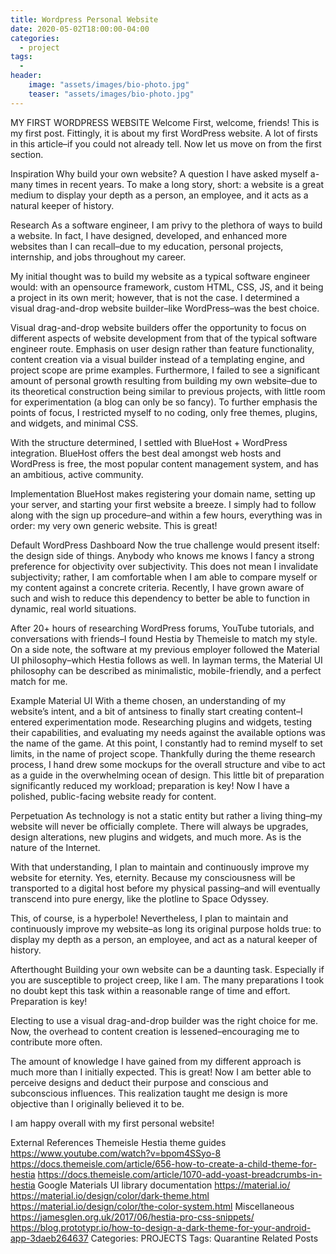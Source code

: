 ```yaml
---
title: Wordpress Personal Website
date: 2020-05-02T18:00:00-04:00
categories:
  - project
tags:
  -
header:
    image: "assets/images/bio-photo.jpg"
    teaser: "assets/images/bio-photo.jpg"
---
```


MY FIRST WORDPRESS WEBSITE
Welcome
First, welcome, friends! This is my first post. Fittingly, it is about my first WordPress website. A lot of firsts in this article–if you could not already tell. Now let us move on from the first section.

Inspiration
Why build your own website? A question I have asked myself a-many times in recent years. To make a long story, short: a website is a great medium to display your depth as a person, an employee, and it acts as a natural keeper of history.

Research
As a software engineer, I am privy to the plethora of ways to build a website. In fact, I have designed, developed, and enhanced more websites than I can recall–due to my education, personal projects, internship, and jobs throughout my career.

My initial thought was to build my website as a typical software engineer would: with an opensource framework, custom HTML, CSS, JS, and it being a project in its own merit; however, that is not the case. I determined a visual drag-and-drop website builder–like WordPress–was the best choice. 

Visual drag-and-drop website builders offer the opportunity to focus on different aspects of website development from that of the typical software engineer route. Emphasis on user design rather than feature functionality, content creation via a visual builder instead of a templating engine, and project scope are prime examples. Furthermore, I failed to see a significant amount of personal growth resulting from building my own website–due to its theoretical construction being similar to previous projects, with little room for experimentation (a blog can only be so fancy). To further emphasis the points of focus, I restricted myself to no coding, only free themes, plugins, and widgets, and minimal CSS.

With the structure determined, I settled with BlueHost + WordPress integration. BlueHost offers the best deal amongst web hosts and WordPress is free, the most popular content management system, and has an ambitious, active community.

Implementation
BlueHost makes registering your domain name, setting up your server, and starting your first website a breeze. I simply had to follow along with the sign up procedure–and within a few hours, everything was in order: my very own generic website. This is great!


Default WordPress Dashboard
Now the true challenge would present itself: the design side of things. Anybody who knows me knows I fancy a strong preference for objectivity over subjectivity. This does not mean I invalidate subjectivity; rather, I am comfortable when I am able to compare myself or my content against a concrete criteria. Recently, I have grown aware of such and wish to reduce this dependency to better be able to function in dynamic, real world situations.

After 20+ hours of researching WordPress forums, YouTube tutorials, and conversations with friends–I found Hestia by Themeisle to match my style. On a side note, the software at my  previous employer followed the Material UI philosophy–which Hestia follows as well. In layman terms, the Material UI philosophy can be described as minimalistic, mobile-friendly, and a perfect match for me.


Example Material UI
With a theme chosen, an understanding of my website’s intent, and a bit of antsiness to finally start creating content–I entered experimentation mode. Researching plugins and widgets, testing their capabilities, and evaluating my needs against the available options was the name of the game. At this point, I constantly had to remind myself to set limits, in the name of project scope. Thankfully during the theme research process, I hand drew some mockups for the overall structure and vibe to act as a guide in the overwhelming ocean of design. This little bit of preparation significantly reduced my workload; preparation is key! Now I have a polished, public-facing website ready for content.

Perpetuation
As technology is not a static entity but rather a living thing–my website will never be officially complete. There will always be upgrades, design alterations, new plugins and widgets, and much more. As is the nature of the Internet.

With that understanding, I plan to maintain and continuously improve my website for eternity. Yes, eternity. Because my consciousness will be transported to a digital host before my physical passing–and will eventually transcend into pure energy, like the plotline to Space Odyssey.

This, of course, is a hyperbole! Nevertheless, I plan to maintain and continuously improve my website–as long its original purpose holds true: to display my depth as a person, an employee, and act as a natural keeper of history.

Afterthought
Building your own website can be a daunting task. Especially if you are susceptible to project creep, like I am. The many preparations I took no doubt kept this task within a reasonable range of time and effort. Preparation is key!

Electing to use a visual drag-and-drop builder was the right choice for me. Now, the overhead to content creation is lessened–encouraging me to contribute more often.

The amount of knowledge I have gained from my different approach is much more than I initially expected. This is great! Now I am better able to perceive designs and deduct their purpose and conscious and subconscious influences. This realization taught me design is more objective than I originally believed it to be.

I am happy overall with my first personal website!

External References
Themeisle Hestia theme guides
https://www.youtube.com/watch?v=bpom4SSyo-8
https://docs.themeisle.com/article/656-how-to-create-a-child-theme-for-hestia
https://docs.themeisle.com/article/1070-add-yoast-breadcrumbs-in-hestia
Google Materials UI library documentation
https://material.io/
https://material.io/design/color/dark-theme.html
https://material.io/design/color/the-color-system.html
Miscellaneous
https://jamesglen.org.uk/2017/06/hestia-pro-css-snippets/
https://blog.prototypr.io/how-to-design-a-dark-theme-for-your-android-app-3daeb264637
Categories: PROJECTS
Tags: Quarantine
Related Posts